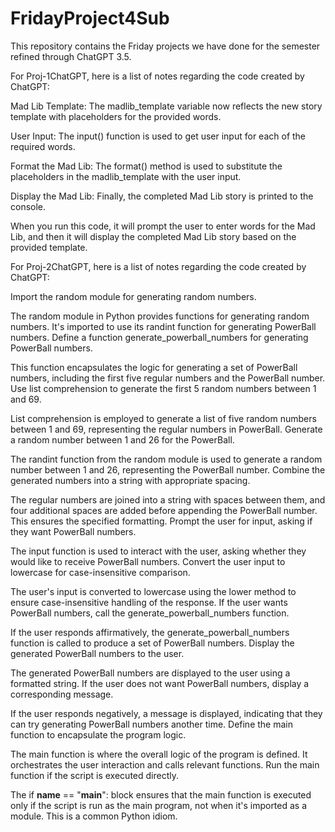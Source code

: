 # FridayProject4Sub
This repository contains the Friday projects we have done for the semester refined through ChatGPT 3.5.

For Proj-1ChatGPT, here is a list of notes regarding the code created by ChatGPT:

Mad Lib Template: The madlib_template variable now reflects the new story template with placeholders for the provided words.

User Input: The input() function is used to get user input for each of the required words.

Format the Mad Lib: The format() method is used to substitute the placeholders in the madlib_template with the user input.

Display the Mad Lib: Finally, the completed Mad Lib story is printed to the console.

When you run this code, it will prompt the user to enter words for the Mad Lib, and then it will display the completed Mad Lib story based on the provided template.

For Proj-2ChatGPT, here is a list of notes regarding the code created by ChatGPT:

Import the random module for generating random numbers.

The random module in Python provides functions for generating random numbers. It's imported to use its randint function for generating PowerBall numbers.
Define a function generate_powerball_numbers for generating PowerBall numbers.

This function encapsulates the logic for generating a set of PowerBall numbers, including the first five regular numbers and the PowerBall number.
Use list comprehension to generate the first 5 random numbers between 1 and 69.

List comprehension is employed to generate a list of five random numbers between 1 and 69, representing the regular numbers in PowerBall.
Generate a random number between 1 and 26 for the PowerBall.

The randint function from the random module is used to generate a random number between 1 and 26, representing the PowerBall number.
Combine the generated numbers into a string with appropriate spacing.

The regular numbers are joined into a string with spaces between them, and four additional spaces are added before appending the PowerBall number. This ensures the specified formatting.
Prompt the user for input, asking if they want PowerBall numbers.

The input function is used to interact with the user, asking whether they would like to receive PowerBall numbers.
Convert the user input to lowercase for case-insensitive comparison.

The user's input is converted to lowercase using the lower method to ensure case-insensitive handling of the response.
If the user wants PowerBall numbers, call the generate_powerball_numbers function.

If the user responds affirmatively, the generate_powerball_numbers function is called to produce a set of PowerBall numbers.
Display the generated PowerBall numbers to the user.

The generated PowerBall numbers are displayed to the user using a formatted string.
If the user does not want PowerBall numbers, display a corresponding message.

If the user responds negatively, a message is displayed, indicating that they can try generating PowerBall numbers another time.
Define the main function to encapsulate the program logic.

The main function is where the overall logic of the program is defined. It orchestrates the user interaction and calls relevant functions.
Run the main function if the script is executed directly.

The if __name__ == "__main__": block ensures that the main function is executed only if the script is run as the main program, not when it's imported as a module. This is a common Python idiom.

